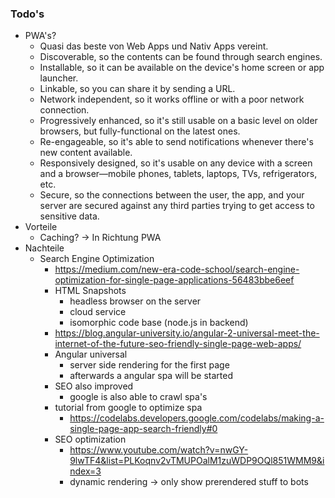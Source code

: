 ### Todo's

- PWA's?
    - Quasi das beste von Web Apps und Nativ Apps vereint.
    - Discoverable, so the contents can be found through search engines.
    - Installable, so it can be available on the device's home screen or app launcher.
    - Linkable, so you can share it by sending a URL.
    - Network independent, so it works offline or with a poor network connection.
    - Progressively enhanced, so it's still usable on a basic level on older browsers, but fully-functional on the latest ones.
    - Re-engageable, so it's able to send notifications whenever there's new content available.
    - Responsively designed, so it's usable on any device with a screen and a browser—mobile phones, tablets, laptops, TVs, refrigerators, etc.
    - Secure, so the connections between the user, the app, and your server are secured against any third parties trying to get access to sensitive data.
- Vorteile
    - Caching? -> In Richtung PWA
- Nachteile
    - Search Engine Optimization
        - https://medium.com/new-era-code-school/search-engine-optimization-for-single-page-applications-56483bbe6eef
        - HTML Snapshots
            - headless browser on the server
            - cloud service
            - isomorphic code base (node.js in backend)
        - https://blog.angular-university.io/angular-2-universal-meet-the-internet-of-the-future-seo-friendly-single-page-web-apps/
        - Angular universal
            - server side rendering for the first page
            - afterwards a angular spa will be started
        - SEO also improved
            - google is also able to crawl spa's
        - tutorial from google to optimize spa
            - https://codelabs.developers.google.com/codelabs/making-a-single-page-app-search-friendly#0
        - SEO optimization
            - https://www.youtube.com/watch?v=nwGY-9lwTF4&list=PLKoqnv2vTMUPOalM1zuWDP9OQl851WMM9&index=3
            - dynamic rendering -> only show prerendered stuff to bots
